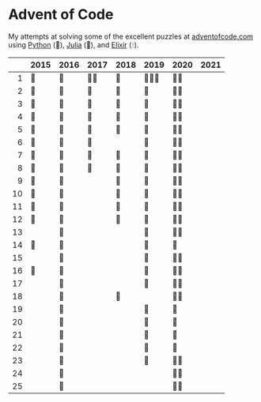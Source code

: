 # Advent of Code

My attempts at solving some of the excellent puzzles at [adventofcode.com](http://adventofcode.com/) using [Python](python/) (🐍), [Julia](julia/) (🎪), and [Elixir](elixir/) (💧).


|      | 2015 | 2016 | 2017 | 2018 | 2019 | 2020 | 2021 |
| ---: | ---- | ---- | ---- | ---- | ---- | ---- | ---- |
|    1 | 🐍    | 🐍    | 🐍💧   | 🐍    | 🐍🎪💧  | 🐍🎪   |      |
|    2 | 🐍    | 🐍    | 🐍    | 🐍    | 🐍    | 🐍🎪   |      |
|    3 | 🐍    | 🐍    | 🐍    | 🐍    | 🐍    | 🐍🎪   |      |
|    4 | 🐍    | 🐍    | 🐍    | 🐍    | 🐍    | 🐍🎪   |      |
|    5 | 🐍    | 🐍    | 🐍    | 🐍    | 🐍    | 🐍🎪   |      |
|    6 | 🐍    | 🐍    | 🐍    |      | 🐍    | 🐍🎪   |      |
|    7 | 🐍    | 🐍    | 🐍    | 🐍    | 🐍    | 🐍🎪   |      |
|    8 | 🐍    | 🐍    | 🐍    | 🐍    | 🐍    | 🐍🎪   |      |
|    9 | 🐍    | 🐍    |      | 🐍    | 🐍    | 🐍🎪   |      |
|   10 | 🐍    | 🐍    |      | 🐍    | 🐍    | 🐍🎪   |      |
|   11 | 🐍    | 🐍    |      | 🐍    | 🐍    | 🐍🎪   |      |
|   12 | 🐍    | 🐍    |      | 🐍    | 🐍    | 🐍🎪   |      |
|   13 |      | 🐍    |      |      | 🐍    | 🐍🎪   |      |
|   14 | 🎪    | 🐍    |      |      | 🐍    | 🐍    |      |
|   15 |      | 🐍    |      |      | 🐍    | 🐍🎪   |      |
|   16 | 🎪    | 🐍    |      |      | 🐍    | 🐍🎪   |      |
|   17 |      | 🐍    |      |      | 🐍    | 🐍🎪   |      |
|   18 |      | 🐍    |      | 🐍    |      | 🐍🎪   |      |
|   19 |      | 🐍    |      |      | 🐍    | 🐍    |      |
|   20 |      | 🐍    |      |      | 🐍    | 🎪    |      |
|   21 |      | 🐍    |      |      | 🐍    | 🎪    |      |
|   22 |      | 🐍    |      |      | 🐍    | 🎪    |      |
|   23 |      | 🐍    |      |      | 🐍    | 🐍🎪   |      |
|   24 |      | 🐍    |      |      |      | 🐍🎪   |      |
|   25 |      | 🐍    |      |      |      | 🐍🎪   |      |
